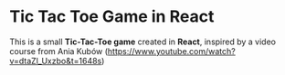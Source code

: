 # Tic Tac Toe Game in React

This is a small **Tic-Tac-Toe game** created in **React**, inspired by a video course from Ania Kubów (https://www.youtube.com/watch?v=dtaZl_Uxzbo&t=1648s)
